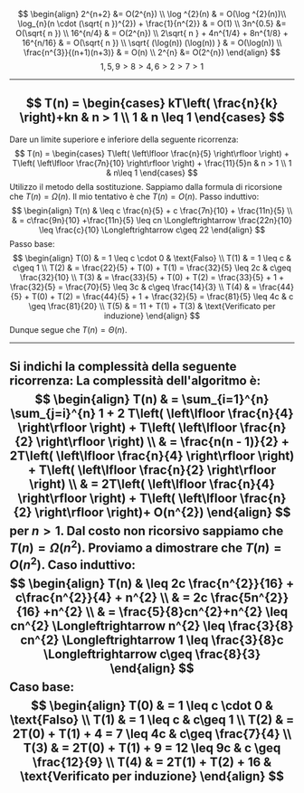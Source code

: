 $$
\begin{align}
2^{n+2} &= O(2^{n}) \\
\log ^{2}(n)  & = O(\log ^{2}(n))\\ 
\log_{n}(n \cdot (\sqrt{ n })^{2}) + \frac{1}{n^{2}}  & = O(1) \\
3n^{0.5} &= O(\sqrt{ n }) \\
16^{n/4} & = O(2^{n}) \\
2\sqrt{ n } + 4n^{1/4} + 8n^{1/8} + 16^{n/16} & = O(\sqrt{ n }) \\
\sqrt{ (\log(n)) (\log(n)) }  & = O(\log(n)) \\
\frac{n^{3}}{(n+1)(n+3)}  & = O(n) \\
2^{n} &= O(2^{n})
\end{align}
$$
$$
1,5,9 > 8 > 4,6 > 2 > 7 > 1
$$

---
$$
T(n) = \begin{cases}
kT\left( \frac{n}{k} \right)+kn  & n > 1 \\
1  & n \leq 1
\end{cases}
$$
---
Dare un limite superiore e inferiore della seguente ricorrenza:
$$
T(n) = \begin{cases}
T\left( \left\lfloor  \frac{n}{5}  \right\rfloor  \right) + T\left( \left\lfloor  \frac{7n}{10}  \right\rfloor  \right) + \frac{11}{5}n  & n > 1 \\
1  & n\leq 1
\end{cases}
$$
Utilizzo il metodo della sostituzione. Sappiamo dalla formula di ricorsione che $T(n)=\Omega(n)$.
Il mio tentativo è che $T(n)=O(n)$.
Passo induttivo:
$$
\begin{align}
T(n)  & \leq c \frac{n}{5} + c \frac{7n}{10} + \frac{11n}{5} \\
 & = c\frac{9n}{10} +\frac{11n}{5} \leq cn \Longleftrightarrow \frac{22n}{10} \leq \frac{c}{10} \Longleftrightarrow c\geq 22
\end{align}
$$
Passo base:
$$
\begin{align}
T(0)  & = 1 \leq c \cdot 0 & \text{Falso} \\
T(1)  & = 1 \leq c & c\geq 1 \\
T(2)  & = \frac{22}{5} + T(0)  + T(1) = \frac{32}{5} \leq 2c  &  c\geq \frac{32}{10} \\
T(3)  & = \frac{33}{5} + T(0) + T(2) = \frac{33}{5} + 1 + \frac{32}{5} = \frac{70}{5} \leq 3c & c\geq \frac{14}{3} \\
T(4)  & = \frac{44}{5} + T(0) + T(2) = \frac{44}{5} + 1 + \frac{32}{5} = \frac{81}{5} \leq 4c & c \geq \frac{81}{20} \\
T(5)  & = 11 + T(1) + T(3) & \text{Verificato per induzione}
\end{align}
$$
Dunque segue che $T(n) = \Theta(n)$.

---
Si indichi la complessità della seguente ricorrenza:
La complessità dell'algoritmo è:
$$
\begin{align}
T(n)  & = \sum_{i=1}^{n} \sum_{j=i}^{n}  1 + 2 T\left( \left\lfloor  \frac{n}{4}  \right\rfloor  \right)   + T\left( \left\lfloor   \frac{n}{2}  \right\rfloor  \right)  \\
 & = \frac{n(n - 1)}{2} + 2T\left( \left\lfloor  \frac{n}{4}  \right\rfloor  \right) + T\left( \left\lfloor   \frac{n}{2}  \right\rfloor  \right) \\
 & = 2T\left( \left\lfloor  \frac{n}{4}  \right\rfloor  \right) + T\left( \left\lfloor  \frac{n}{2}  \right\rfloor  \right)+ O(n^{2})
\end{align}
$$
per $n > 1$.
Dal costo non ricorsivo sappiamo che $T(n)=\Omega (n^{2})$.
Proviamo a dimostrare che $T(n)=O(n^{2})$.
Caso induttivo:
$$
\begin{align}
T(n)  & \leq 2c \frac{n^{2}}{16} + c\frac{n^{2}}{4} + n^{2} \\
 & = 2c \frac{5n^{2}}{16} +n^{2} \\
 & = \frac{5}{8}cn^{2}+n^{2} \leq cn^{2} \Longleftrightarrow n^{2} \leq \frac{3}{8} cn^{2} \Longleftrightarrow 1 \leq \frac{3}{8}c \Longleftrightarrow c\geq \frac{8}{3}
\end{align}
$$
Caso base:
$$
\begin{align}
T(0)  & = 1 \leq c \cdot 0  &  \text{Falso} \\
T(1)  & = 1 \leq c &  c\geq 1 \\
T(2)  & = 2T(0) + T(1) + 4 = 7 \leq 4c  & c\geq \frac{7}{4} \\
T(3)  & = 2T(0) + T(1) + 9 = 12 \leq 9c  & c \geq \frac{12}{9} \\
T(4)  & = 2T(1) + T(2) + 16 & \text{Verificato per induzione}
\end{align}
$$
---
